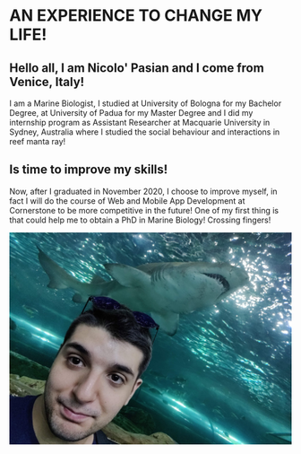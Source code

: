 # AN EXPERIENCE TO CHANGE MY LIFE!

## **Hello all**, I am Nicolo' Pasian and I come from Venice, Italy!
I am a Marine Biologist, I studied at University of Bologna for my Bachelor Degree, at University of Padua for my Master Degree and I did my internship program as Assistant Researcher at Macquarie University in Sydney, Australia where I studied the social behaviour and interactions in reef manta ray!



## **Is time to improve my skills!**
Now, after I graduated in November 2020, I choose to improve myself, in fact I will do the course of Web and Mobile App Development at Cornerstone to be more competitive in the future! One of my first thing is that could help me to obtain a PhD in Marine Biology! Crossing fingers!

![iamge](IMG_20191122_150204.jpg)